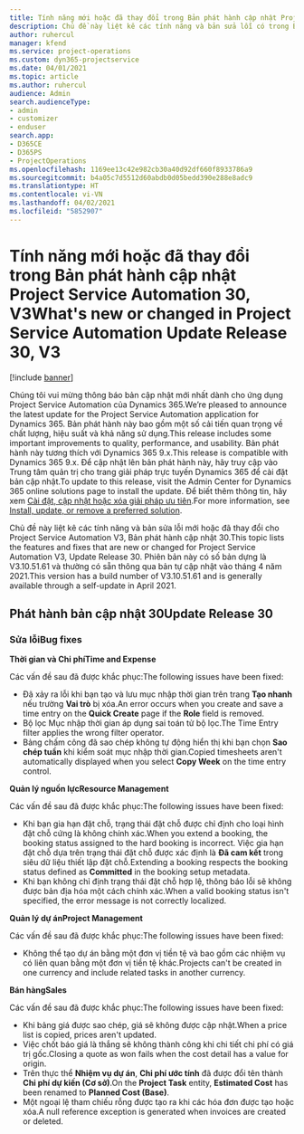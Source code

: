```yaml
---
title: Tính năng mới hoặc đã thay đổi trong Bản phát hành cập nhật Project Service Automation 30, V3
description: Chủ đề này liệt kê các tính năng và bản sửa lỗi có trong Bản phát hành cập nhật Project Service Automation 30, V3.
author: ruhercul
manager: kfend
ms.service: project-operations
ms.custom: dyn365-projectservice
ms.date: 04/01/2021
ms.topic: article
ms.author: ruhercul
audience: Admin
search.audienceType:
- admin
- customizer
- enduser
search.app:
- D365CE
- D365PS
- ProjectOperations
ms.openlocfilehash: 1169ee13c42e982cb30a40d92df660f8933786a9
ms.sourcegitcommit: b4a05c7d5512d60abdb0d05bedd390e288e8adc9
ms.translationtype: HT
ms.contentlocale: vi-VN
ms.lasthandoff: 04/02/2021
ms.locfileid: "5852907"
---
```

# <a name="whats-new-or-changed-in-project-service-automation-update-release-30-v3"></a><span data-ttu-id="70140-103">Tính năng mới hoặc đã thay đổi trong Bản phát hành cập nhật Project Service Automation 30, V3</span><span class="sxs-lookup"><span data-stu-id="70140-103">What's new or changed in Project Service Automation Update Release 30, V3</span></span>

[!include [banner](../includes/psa-now-project-operations.md)]

<span data-ttu-id="70140-104">Chúng tôi vui mừng thông báo bản cập nhật mới nhất dành cho ứng dụng Project Service Automation của Dynamics 365.</span><span class="sxs-lookup"><span data-stu-id="70140-104">We’re pleased to announce the latest update for the Project Service Automation application for Dynamics 365.</span></span> <span data-ttu-id="70140-105">Bản phát hành này bao gồm một số cải tiến quan trọng về chất lượng, hiệu suất và khả năng sử dụng.</span><span class="sxs-lookup"><span data-stu-id="70140-105">This release includes some important improvements to quality, performance, and usability.</span></span> <span data-ttu-id="70140-106">Bản phát hành này tương thích với Dynamics 365 9.x.</span><span class="sxs-lookup"><span data-stu-id="70140-106">This release is compatible with Dynamics 365 9.x.</span></span> <span data-ttu-id="70140-107">Để cập nhật lên bản phát hành này, hãy truy cập vào Trung tâm quản trị cho trang giải pháp trực tuyến Dynamics 365 để cài đặt bản cập nhật.</span><span class="sxs-lookup"><span data-stu-id="70140-107">To update to this release, visit the Admin Center for Dynamics 365 online solutions page to install the update.</span></span> <span data-ttu-id="70140-108">Để biết thêm thông tin, hãy xem [Cài đặt, cập nhật hoặc xóa giải pháp ưu tiên](https://docs.microsoft.com/power-platform/admin/install-remove-preferred-solution).</span><span class="sxs-lookup"><span data-stu-id="70140-108">For more information, see [Install, update, or remove a preferred solution](https://docs.microsoft.com/power-platform/admin/install-remove-preferred-solution).</span></span>

<span data-ttu-id="70140-109">Chủ đề này liệt kê các tính năng và bản sửa lỗi mới hoặc đã thay đổi cho Project Service Automation V3, Bản phát hành cập nhật 30.</span><span class="sxs-lookup"><span data-stu-id="70140-109">This topic lists the features and fixes that are new or changed for Project Service Automation V3, Update Release 30.</span></span> <span data-ttu-id="70140-110">Phiên bản này có số bản dựng là V3.10.51.61 và thường có sẵn thông qua bản tự cập nhật vào tháng 4 năm 2021.</span><span class="sxs-lookup"><span data-stu-id="70140-110">This version has a build number of V3.10.51.61 and is generally available through a self-update in April 2021.</span></span>

## <a name="update-release-30"></a><span data-ttu-id="70140-111">Phát hành bản cập nhật 30</span><span class="sxs-lookup"><span data-stu-id="70140-111">Update Release 30</span></span>

### <a name="bug-fixes"></a><span data-ttu-id="70140-112">Sửa lỗi</span><span class="sxs-lookup"><span data-stu-id="70140-112">Bug fixes</span></span>

<span data-ttu-id="70140-113">**Thời gian và Chi phí**</span><span class="sxs-lookup"><span data-stu-id="70140-113">**Time and Expense**</span></span>

<span data-ttu-id="70140-114">Các vấn đề sau đã được khắc phục:</span><span class="sxs-lookup"><span data-stu-id="70140-114">The following issues have been fixed:</span></span>

- <span data-ttu-id="70140-115">Đã xảy ra lỗi khi bạn tạo và lưu mục nhập thời gian trên trang **Tạo nhanh** nếu trường **Vai trò** bị xóa.</span><span class="sxs-lookup"><span data-stu-id="70140-115">An error occurs when you create and save a time entry on the **Quick Create** page if the **Role** field is removed.</span></span>
- <span data-ttu-id="70140-116">Bộ lọc Mục nhập thời gian áp dụng sai toán tử bộ lọc.</span><span class="sxs-lookup"><span data-stu-id="70140-116">The Time Entry filter applies the wrong filter operator.</span></span>
- <span data-ttu-id="70140-117">Bảng chấm công đã sao chép không tự động hiển thị khi bạn chọn **Sao chép tuần** khi kiểm soát mục nhập thời gian.</span><span class="sxs-lookup"><span data-stu-id="70140-117">Copied timesheets aren't automatically displayed when you select **Copy Week** on the time entry control.</span></span>

<span data-ttu-id="70140-118">**Quản lý nguồn lực**</span><span class="sxs-lookup"><span data-stu-id="70140-118">**Resource Management**</span></span>

<span data-ttu-id="70140-119">Các vấn đề sau đã được khắc phục:</span><span class="sxs-lookup"><span data-stu-id="70140-119">The following issues have been fixed:</span></span>

- <span data-ttu-id="70140-120">Khi bạn gia hạn đặt chỗ, trạng thái đặt chỗ được chỉ định cho loại hình đặt chỗ cứng là không chính xác.</span><span class="sxs-lookup"><span data-stu-id="70140-120">When you extend a booking, the booking status assigned to the hard booking is incorrect.</span></span> <span data-ttu-id="70140-121">Việc gia hạn đặt chỗ dựa trên trạng thái đặt chỗ được xác định là **Đã cam kết** trong siêu dữ liệu thiết lập đặt chỗ.</span><span class="sxs-lookup"><span data-stu-id="70140-121">Extending a booking respects the booking status defined as **Committed** in the booking setup metadata.</span></span>
- <span data-ttu-id="70140-122">Khi bạn không chỉ định trạng thái đặt chỗ hợp lệ, thông báo lỗi sẽ không được bản địa hóa một cách chính xác.</span><span class="sxs-lookup"><span data-stu-id="70140-122">When a valid booking status isn't specified, the error message is not correctly localized.</span></span>

<span data-ttu-id="70140-123">**Quản lý dự án**</span><span class="sxs-lookup"><span data-stu-id="70140-123">**Project Management**</span></span>

<span data-ttu-id="70140-124">Các vấn đề sau đã được khắc phục:</span><span class="sxs-lookup"><span data-stu-id="70140-124">The following issues have been fixed:</span></span>

- <span data-ttu-id="70140-125">Không thể tạo dự án bằng một đơn vị tiền tệ và bao gồm các nhiệm vụ có liên quan bằng một đơn vị tiền tệ khác.</span><span class="sxs-lookup"><span data-stu-id="70140-125">Projects can't be created in one currency and include related tasks in another currency.</span></span>

<span data-ttu-id="70140-126">**Bán hàng**</span><span class="sxs-lookup"><span data-stu-id="70140-126">**Sales**</span></span>

<span data-ttu-id="70140-127">Các vấn đề sau đã được khắc phục:</span><span class="sxs-lookup"><span data-stu-id="70140-127">The following issues have been fixed:</span></span>

- <span data-ttu-id="70140-128">Khi bảng giá được sao chép, giá sẽ không được cập nhật.</span><span class="sxs-lookup"><span data-stu-id="70140-128">When a price list is copied, prices aren't updated.</span></span>
- <span data-ttu-id="70140-129">Việc chốt báo giá là thắng sẽ không thành công khi chi tiết chi phí có giá trị gốc.</span><span class="sxs-lookup"><span data-stu-id="70140-129">Closing a quote as won fails when the cost detail has a value for origin.</span></span>
- <span data-ttu-id="70140-130">Trên thực thể **Nhiệm vụ dự án**, **Chi phí ước tính** đã được đổi tên thành **Chi phí dự kiến (Cơ sở)**.</span><span class="sxs-lookup"><span data-stu-id="70140-130">On the **Project Task** entity, **Estimated Cost** has been renamed to **Planned Cost (Base)**.</span></span>
- <span data-ttu-id="70140-131">Một ngoại lệ tham chiếu rỗng được tạo ra khi các hóa đơn được tạo hoặc xóa.</span><span class="sxs-lookup"><span data-stu-id="70140-131">A null reference exception is generated when invoices are created or deleted.</span></span>
